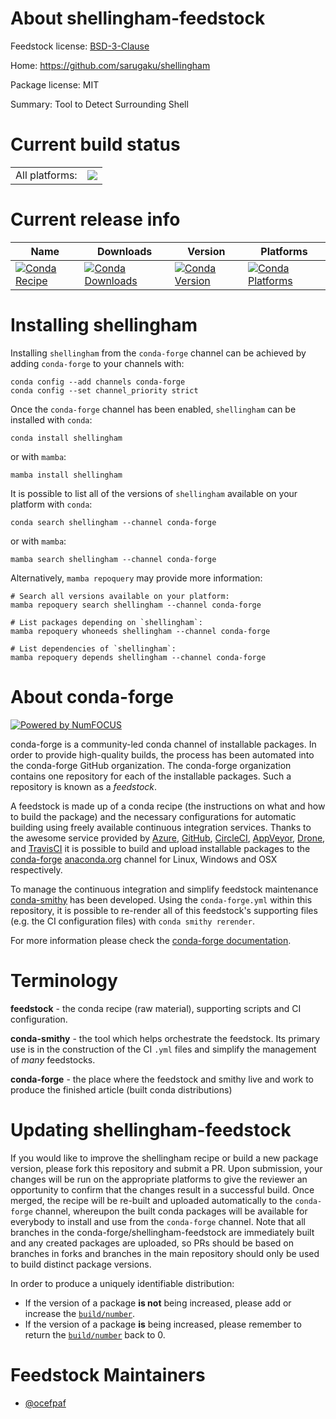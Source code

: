 About shellingham-feedstock
===========================

Feedstock license: [BSD-3-Clause](https://github.com/conda-forge/shellingham-feedstock/blob/main/LICENSE.txt)

Home: https://github.com/sarugaku/shellingham

Package license: MIT

Summary: Tool to Detect Surrounding Shell

Current build status
====================


<table><tr><td>All platforms:</td>
    <td>
      <a href="https://dev.azure.com/conda-forge/feedstock-builds/_build/latest?definitionId=5819&branchName=main">
        <img src="https://dev.azure.com/conda-forge/feedstock-builds/_apis/build/status/shellingham-feedstock?branchName=main">
      </a>
    </td>
  </tr>
</table>

Current release info
====================

| Name | Downloads | Version | Platforms |
| --- | --- | --- | --- |
| [![Conda Recipe](https://img.shields.io/badge/recipe-shellingham-green.svg)](https://anaconda.org/conda-forge/shellingham) | [![Conda Downloads](https://img.shields.io/conda/dn/conda-forge/shellingham.svg)](https://anaconda.org/conda-forge/shellingham) | [![Conda Version](https://img.shields.io/conda/vn/conda-forge/shellingham.svg)](https://anaconda.org/conda-forge/shellingham) | [![Conda Platforms](https://img.shields.io/conda/pn/conda-forge/shellingham.svg)](https://anaconda.org/conda-forge/shellingham) |

Installing shellingham
======================

Installing `shellingham` from the `conda-forge` channel can be achieved by adding `conda-forge` to your channels with:

```
conda config --add channels conda-forge
conda config --set channel_priority strict
```

Once the `conda-forge` channel has been enabled, `shellingham` can be installed with `conda`:

```
conda install shellingham
```

or with `mamba`:

```
mamba install shellingham
```

It is possible to list all of the versions of `shellingham` available on your platform with `conda`:

```
conda search shellingham --channel conda-forge
```

or with `mamba`:

```
mamba search shellingham --channel conda-forge
```

Alternatively, `mamba repoquery` may provide more information:

```
# Search all versions available on your platform:
mamba repoquery search shellingham --channel conda-forge

# List packages depending on `shellingham`:
mamba repoquery whoneeds shellingham --channel conda-forge

# List dependencies of `shellingham`:
mamba repoquery depends shellingham --channel conda-forge
```


About conda-forge
=================

[![Powered by
NumFOCUS](https://img.shields.io/badge/powered%20by-NumFOCUS-orange.svg?style=flat&colorA=E1523D&colorB=007D8A)](https://numfocus.org)

conda-forge is a community-led conda channel of installable packages.
In order to provide high-quality builds, the process has been automated into the
conda-forge GitHub organization. The conda-forge organization contains one repository
for each of the installable packages. Such a repository is known as a *feedstock*.

A feedstock is made up of a conda recipe (the instructions on what and how to build
the package) and the necessary configurations for automatic building using freely
available continuous integration services. Thanks to the awesome service provided by
[Azure](https://azure.microsoft.com/en-us/services/devops/), [GitHub](https://github.com/),
[CircleCI](https://circleci.com/), [AppVeyor](https://www.appveyor.com/),
[Drone](https://cloud.drone.io/welcome), and [TravisCI](https://travis-ci.com/)
it is possible to build and upload installable packages to the
[conda-forge](https://anaconda.org/conda-forge) [anaconda.org](https://anaconda.org/)
channel for Linux, Windows and OSX respectively.

To manage the continuous integration and simplify feedstock maintenance
[conda-smithy](https://github.com/conda-forge/conda-smithy) has been developed.
Using the ``conda-forge.yml`` within this repository, it is possible to re-render all of
this feedstock's supporting files (e.g. the CI configuration files) with ``conda smithy rerender``.

For more information please check the [conda-forge documentation](https://conda-forge.org/docs/).

Terminology
===========

**feedstock** - the conda recipe (raw material), supporting scripts and CI configuration.

**conda-smithy** - the tool which helps orchestrate the feedstock.
                   Its primary use is in the construction of the CI ``.yml`` files
                   and simplify the management of *many* feedstocks.

**conda-forge** - the place where the feedstock and smithy live and work to
                  produce the finished article (built conda distributions)


Updating shellingham-feedstock
==============================

If you would like to improve the shellingham recipe or build a new
package version, please fork this repository and submit a PR. Upon submission,
your changes will be run on the appropriate platforms to give the reviewer an
opportunity to confirm that the changes result in a successful build. Once
merged, the recipe will be re-built and uploaded automatically to the
`conda-forge` channel, whereupon the built conda packages will be available for
everybody to install and use from the `conda-forge` channel.
Note that all branches in the conda-forge/shellingham-feedstock are
immediately built and any created packages are uploaded, so PRs should be based
on branches in forks and branches in the main repository should only be used to
build distinct package versions.

In order to produce a uniquely identifiable distribution:
 * If the version of a package **is not** being increased, please add or increase
   the [``build/number``](https://docs.conda.io/projects/conda-build/en/latest/resources/define-metadata.html#build-number-and-string).
 * If the version of a package **is** being increased, please remember to return
   the [``build/number``](https://docs.conda.io/projects/conda-build/en/latest/resources/define-metadata.html#build-number-and-string)
   back to 0.

Feedstock Maintainers
=====================

* [@ocefpaf](https://github.com/ocefpaf/)

